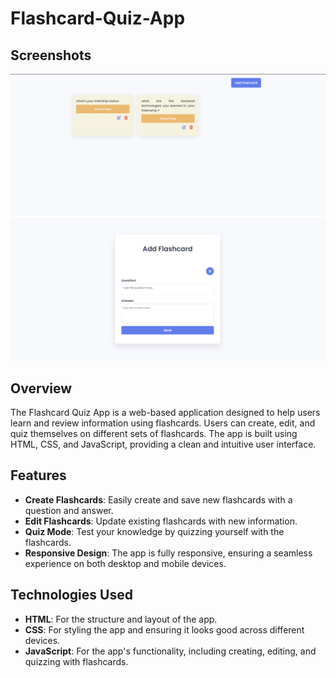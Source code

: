 # Flashcard-Quiz-App
## Screenshots
![Flashcard Quiz App Screenshot](./assets/screenshot-1.png)
![Flashcard Quiz App Screenshot](./assets/screenshot-2.png)
## Overview

The Flashcard Quiz App is a web-based application designed to help users learn and review information using flashcards. Users can create, edit, and quiz themselves on different sets of flashcards. The app is built using HTML, CSS, and JavaScript, providing a clean and intuitive user interface.

## Features

- **Create Flashcards**: Easily create and save new flashcards with a question and answer.
- **Edit Flashcards**: Update existing flashcards with new information.
- **Quiz Mode**: Test your knowledge by quizzing yourself with the flashcards.
- **Responsive Design**: The app is fully responsive, ensuring a seamless experience on both desktop and mobile devices.

## Technologies Used

- **HTML**: For the structure and layout of the app.
- **CSS**: For styling the app and ensuring it looks good across different devices.
- **JavaScript**: For the app's functionality, including creating, editing, and quizzing with flashcards.
